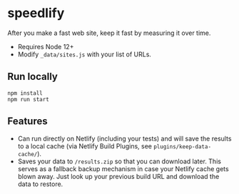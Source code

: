 # speedlify

After you make a fast web site, keep it fast by measuring it over time.

* Requires Node 12+
* Modify `_data/sites.js` with your list of URLs.

## Run locally

```
npm install
npm run start
```

## Features

* Can run directly on Netlify (including your tests) and will save the results to a local cache (via Netlify Build Plugins, see `plugins/keep-data-cache/`).
* Saves your data to `/results.zip` so that you can download later. This serves as a fallback backup mechanism in case your Netlify cache gets blown away. Just look up your previous build URL and download the data to restore.